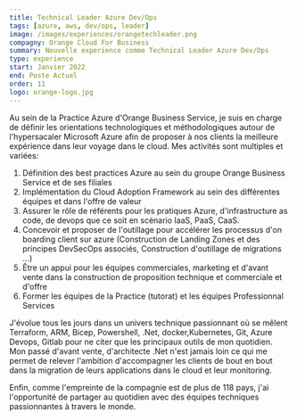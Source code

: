 ```yaml
---
title: Technical Leader Azure Dev/Ops
tags: [azure, aws, dev/ops, leader]
image: /images/experiences/orangetechleader.png
compagny: Orange Cloud For Business
summary: Nouvelle experience comme Technical Leader Azure Dev/Ops
type: experience
start: Janvier 2022
end: Poste Actuel
order: 11
logo: orange-logo.jpg
---
```



Au sein de la Practice Azure d'Orange Business Service, je suis en charge de définir les orientations technologiques et méthodologiques autour de l'hypersacaler Microsoft Azure afin de proposer à nos clients la meilleure expérience dans leur voyage dans le cloud. Mes activités sont multiples et variées:

1. Définition des best practices Azure au sein du groupe Orange Business Service et de ses filiales
2. Implémentation du Cloud Adoption Framework au sein des différentes équipes et dans l'offre de valeur
3. Assurer le rôle de référents pour les pratiques Azure, d'infrastructure as code, de devops que ce soit en scénario IaaS, PaaS, CaaS.
4. Concevoir et proposer de l'outillage pour accélérer les processus d'on boarding client sur azure (Construction de Landing Zones et des principes DevSecOps associés, Construction d'outillage de migrations ...)
5. Être un appui pour les équipes commerciales, marketing et d'avant vente dans la construction de proposition technique et commerciale et d'offre
6. Former les équipes de la Practice (tutorat) et les équipes Professionnal Services

J'évolue tous les jours dans un univers technique passionnant où se mêlent Terraform, ARM, Bicep, Powershell, .Net, docker,Kubernetes, Git, Azure Devops, Gitlab pour ne citer que les principaux outils de mon quotidien. Mon passé d'avant vente, d'architecte .Net n'est jamais loin ce qui me permet de relever l'ambition d'accompagner les clients de bout en bout dans la migration de leurs applications dans le cloud et leur monitoring.

Enfin, comme l'empreinte de la compagnie est de plus de 118 pays, j'ai l'opportunité de partager au quotidien avec des équipes techniques passionnantes à travers le monde.